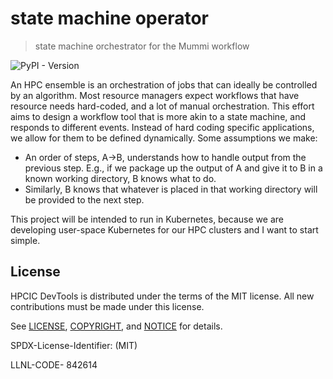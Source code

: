 # state machine operator

> state machine orchestrator for the Mummi workflow

![PyPI - Version](https://img.shields.io/pypi/v/state-machine-operator)

An HPC ensemble is an orchestration of jobs that can ideally be controlled by an algorithm. Most resource managers expect workflows that have resource needs hard-coded, and a lot of manual orchestration. This effort aims to design a workflow tool that is more akin to a state machine, and responds to different events. Instead of hard coding specific applications, we allow for them to be defined dynamically. Some assumptions we make:

- An order of steps, A->B, understands how to handle output from the previous step. E.g., if we package up the output of A and give it to B in a known working directory, B knows what to do.
- Similarly, B knows that whatever is placed in that working directory will be provided to the next step.

This project will be intended to run in Kubernetes, because we are developing user-space Kubernetes for our HPC clusters and I want to start simple.


## License

HPCIC DevTools is distributed under the terms of the MIT license.
All new contributions must be made under this license.

See [LICENSE](https://github.com/converged-computing/cloud-select/blob/main/LICENSE),
[COPYRIGHT](https://github.com/converged-computing/cloud-select/blob/main/COPYRIGHT), and
[NOTICE](https://github.com/converged-computing/cloud-select/blob/main/NOTICE) for details.

SPDX-License-Identifier: (MIT)

LLNL-CODE- 842614

